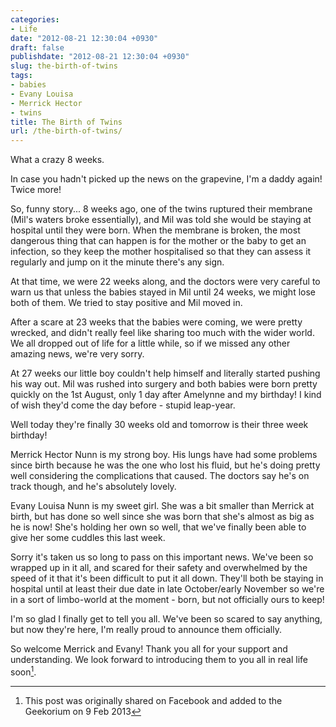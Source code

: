 ```yaml
---
categories:
- Life
date: "2012-08-21 12:30:04 +0930"
draft: false
publishdate: "2012-08-21 12:30:04 +0930"
slug: the-birth-of-twins
tags:
- babies
- Evany Louisa
- Merrick Hector
- twins
title: The Birth of Twins
url: /the-birth-of-twins/
---
```


What a crazy 8 weeks.

In case you hadn't picked up the news on the grapevine, I'm a daddy
again! Twice more!

So, funny story... 8 weeks ago, one of the twins ruptured their membrane
(Mil's waters broke essentially), and Mil was told she would be staying
at hospital until they were born. When the membrane is broken, the most
dangerous thing that can happen is for the mother or the baby to get an
infection, so they keep the mother hospitalised so that they can assess
it regularly and jump on it the minute there's any sign.

At that time, we were 22 weeks along, and the doctors were very careful
to warn us that unless the babies stayed in Mil until 24 weeks, we might
lose both of them. We tried to stay positive and Mil moved in.

After a scare at 23 weeks that the babies were coming, we were pretty
wrecked, and didn't really feel like sharing too much with the wider
world. We all dropped out of life for a little while, so if we missed
any other amazing news, we're very sorry.

At 27 weeks our little boy couldn't help himself and literally started
pushing his way out. Mil was rushed into surgery and both babies were
born pretty quickly on the 1st August, only 1 day after Amelynne and my
birthday! I kind of wish they'd come the day before - stupid leap-year.

Well today they're finally 30 weeks old and tomorrow is their three week
birthday!

Merrick Hector Nunn is my strong boy. His lungs have had some problems
since birth because he was the one who lost his fluid, but he's doing
pretty well considering the complications that caused. The doctors say
he's on track though, and he's absolutely lovely.

Evany Louisa Nunn is my sweet girl. She was a bit smaller than Merrick
at birth, but has done so well since she was born that she's almost as
big as he is now! She's holding her own so well, that we've finally been
able to give her some cuddles this last week.

Sorry it's taken us so long to pass on this important news. We've been
so wrapped up in it all, and scared for their safety and overwhelmed by
the speed of it that it's been difficult to put it all down. They'll
both be staying in hospital until at least their due date in late
October/early November so we're in a sort of limbo-world at the moment -
born, but not officially ours to keep!

I'm so glad I finally get to tell you all. We've been so scared to say
anything, but now they're here, I'm really proud to announce them
officially.

So welcome Merrick and Evany! Thank you all for your support and
understanding. We look forward to introducing them to you all in real
life soon[^1].

[^1]: This post was originally shared on Facebook and added to the Geekorium on 9 Feb 2013
